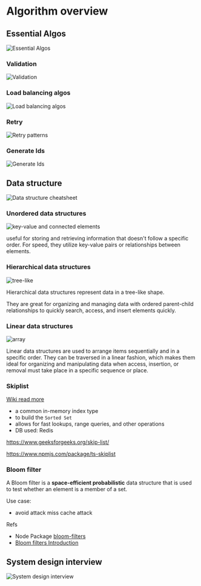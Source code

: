 # Algorithm overview

## Essential Algos

![Essential Algos](https://i.pinimg.com/736x/57/b6/0a/57b60a8d0975585455c2304a0018f812.jpg)


### Validation 

![Validation](https://i.pinimg.com/564x/12/c2/7b/12c27b7fb4c7a886718dd6d67587d13f.jpg)

### Load balancing algos

![Load balancing algos](https://i.pinimg.com/564x/32/08/5e/32085e17f4315262381f6f620e6deecd.jpg)

### Retry 

![Retry patterns](https://i.pinimg.com/originals/d1/ca/0c/d1ca0c625b789c2f9f2834d83adf8f54.gif)

### Generate Ids

![Generate Ids](https://i.pinimg.com/564x/3d/59/a6/3d59a68c59c98ada1128c88e9efebaf9.jpg)

## Data structure 

![Data structure cheatsheet](https://i.pinimg.com/564x/e1/ed/b9/e1edb99e16875b42f26b6aa2e017d799.jpg)

### Unordered data structures 

![key-value and connected elements](https://pbs.twimg.com/media/F1AXBhOWwAE1896?format=jpg&name=4096x4096)

useful for storing and retrieving information that doesn't follow a specific order. 
For speed, they utilize key-value pairs or relationships between elements.


### Hierarchical data structures

![tree-like](https://pbs.twimg.com/media/F1AXA8sX0AAbp2P?format=jpg&name=4096x4096)

Hierarchical data structures represent data in a tree-like shape. 

They are great for organizing and managing data with ordered parent-child relationships to quickly search, access, and insert elements quickly.

### Linear data structures

![array](https://pbs.twimg.com/media/F1AXAbAWwAERvCm?format=jpg&name=4096x4096)

Linear data structures are used to arrange items sequentially and in a specific order. They can be traversed in a linear fashion, which makes them ideal for organizing and manipulating data when access, insertion, or removal must take place in a specific sequence or place.


### Skiplist
[Wiki read more](https://en.wikipedia.org/wiki/Skip_list)
- a common in-memory index type
- to build the `Sorted Set`
- allows for fast lookups, range queries, and other operations
- DB used: Redis

https://www.geeksforgeeks.org/skip-list/

https://www.npmjs.com/package/ts-skiplist

### Bloom filter

A Bloom filter is a **space-efficient probabilistic** data structure that is used to test whether an element is a member of a set.

<!-- ![bloom](./bloom-1.png) -->

Use case: 
- avoid attack miss cache attack 

Refs
- Node Package [bloom-filters](https://www.npmjs.com/package/bloom-filters)
- [Bloom filters Introduction](https://www.geeksforgeeks.org/bloom-filters-introduction-and-python-implementation/?ref=gcse)


## System design interview

![System design interview](https://i.pinimg.com/564x/8a/42/13/8a42135c1a113a7890cbae34301fc061.jpg)
